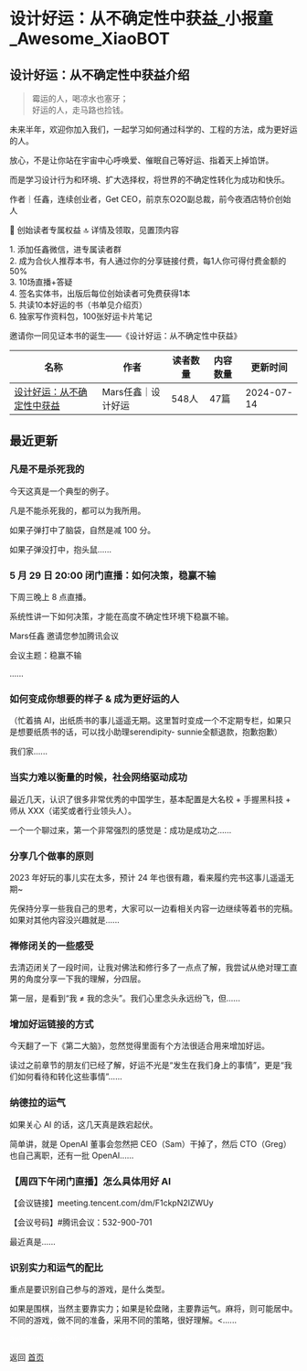 # 设计好运：从不确定性中获益_小报童_Awesome_XiaoBOT

## 设计好运：从不确定性中获益介绍
> 霉运的人，喝凉水也塞牙；    
好运的人，走马路也捡钱。    
    
未来半年，欢迎你加入我们，一起学习如何通过科学的、工程的方法，成为更好运的人。    
    
放心，不是让你站在宇宙中心呼唤爱、催眠自己等好运、指着天上掉馅饼。    
    
而是学习设计行为和环境、扩大选择权，将世界的不确定性转化为成功和快乐。    
    
作者｜任鑫，连续创业者，Get CEO，前京东O2O副总裁，前今夜酒店特价创始人    
    
🌟 创始读者专属权益 🔝 详情及领取，见置顶内容    
    
1\. 添加任鑫微信，进专属读者群    
2\. 成为合伙人推荐本书，有人通过你的分享链接付费，每1人你可得付费金额的50%    
3\. 10场直播+答疑    
4\. 签名实体书，出版后每位创始读者可免费获得1本    
5\. 共读10本好运的书（书单见介绍页）    
6\. 独家写作资料包，100张好运卡片笔记    
    
邀请你一同见证本书的诞生——《设计好运：从不确定性中获益》  
  


|名称|作者|读者数量|内容数量|更新时间|
|---|---|---|---|---|
|[设计好运：从不确定性中获益](https://xiaobot.net/p/Luck?refer=9c3f1c95-a052-465a-9902-f6d75080262a)|Mars任鑫｜设计好运|548人|47篇|2024-07-14|

## 最近更新
### 凡是不是杀死我的

今天这真是一个典型的例子。

凡是不能杀死我的，都可以为我所用。

如果子弹打中了脑袋，自然是减 100 分。

如果子弹没打中，抱头鼠......

### 5 月 29 日 20:00 闭门直播：如何决策，稳赢不输

下周三晚上 8 点直播。

系统性讲一下如何决策，才能在高度不确定性环境下稳赢不输。

Mars任鑫 邀请您参加腾讯会议

会议主题：稳赢不输

......

### 如何变成你想要的样子 & 成为更好运的人

（忙着搞 AI，出纸质书的事儿遥遥无期。这里暂时变成一个不定期专栏，如果只是想要纸质书的话，可以找小助理serendipity-
sunnie全额退款，抱歉抱歉）

我们家......

### 当实力难以衡量的时候，社会网络驱动成功

最近几天，认识了很多非常优秀的中国学生，基本配置是大名校 + 手握黑科技 + 师从 XXX（诺奖或者行业领头人）。

一个一个聊过来，第一个非常强烈的感觉是：成功是成功之......

### 分享几个做事的原则

2023 年好玩的事儿实在太多，预计 24 年也很有趣，看来履约完书这事儿遥遥无期~

先保持分享一些我自己的思考，大家可以一边看相关内容一边继续等着书的完稿。如果对其他内容没兴趣就是......

### 禅修闭关的一些感受

去清迈闭关了一段时间，让我对佛法和修行多了一点点了解，我尝试从绝对理工直男的角度分享一下我的理解，分四层。

第一层，是看到“我 ≠ 我的念头”。我们心里念头永远纷飞，但......

### 增加好运链接的方式

今天翻了一下《第二大脑》，忽然觉得里面有个方法很适合用来增加好运。

读过之前章节的朋友们已经了解，好运不光是“发生在我们身上的事情”，更是“我们如何看待和转化这些事情”......

### 纳德拉的运气

如果关心 AI 的话，这几天真是跌宕起伏。

简单讲，就是 OpenAI 董事会忽然把 CEO（Sam）干掉了，然后 CTO（Greg）也自己离职，还有一批 OpenAI......

### 【周四下午闭门直播】怎么具体用好 AI

【会议链接】meeting.tencent.com/dm/F1ckpN2IZWUy

【会议号码】#腾讯会议：532-900-701

最近真是......

### 识别实力和运气的配比

重点是要识别自己参与的游戏，是什么类型。

如果是围棋，当然主要靠实力；如果是轮盘赌，主要靠运气。麻将，则可能居中。不同的游戏，做不同的准备，采用不同的策略，很好理解。<......


<a href="https://github.com/Reno9527/awesome-xiaobot" style="color: white; text-decoration: none;">awesome-xiaobot</a>

返回 [首页](../README.md)
